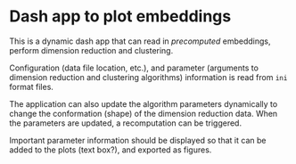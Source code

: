 # Dash app to plot embeddings

This is a dynamic dash app that can read in *precomputed* embeddings, perform dimension reduction and clustering.

Configuration (data file location, etc.), and parameter (arguments to dimension reduction and clustering algorithms) information is read from `ini` format files.  

The application can also update the algorithm parameters dynamically to change the conformation (shape) of the dimension reduction data. When the parameters are updated, a recomputation can be triggered. 

Important parameter information should be displayed so that it can be added to the plots (text box?), and exported as figures.
